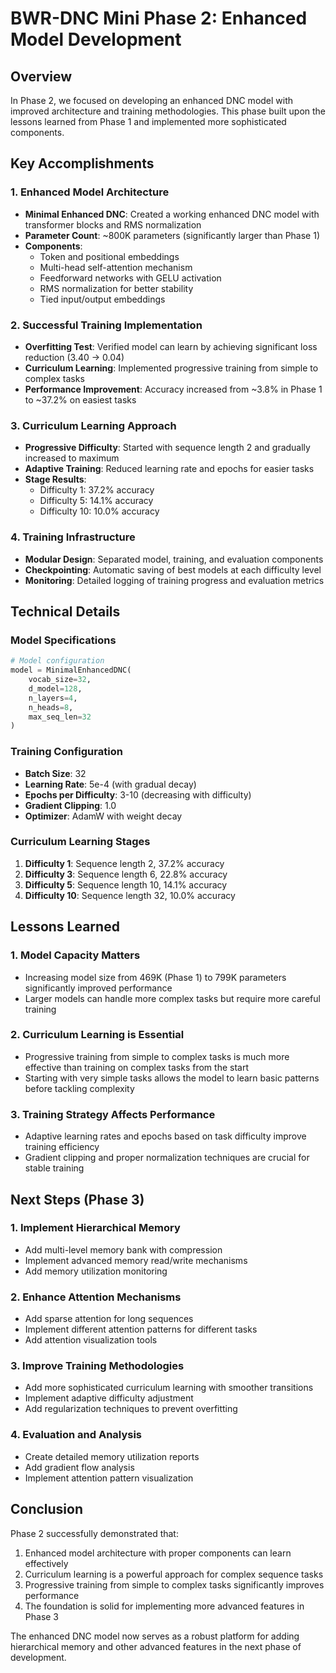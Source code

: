 # BWR-DNC Mini Phase 2: Enhanced Model Development

## Overview
In Phase 2, we focused on developing an enhanced DNC model with improved architecture and training methodologies. This phase built upon the lessons learned from Phase 1 and implemented more sophisticated components.

## Key Accomplishments

### 1. Enhanced Model Architecture
- **Minimal Enhanced DNC**: Created a working enhanced DNC model with transformer blocks and RMS normalization
- **Parameter Count**: ~800K parameters (significantly larger than Phase 1)
- **Components**:
  - Token and positional embeddings
  - Multi-head self-attention mechanism
  - Feedforward networks with GELU activation
  - RMS normalization for better stability
  - Tied input/output embeddings

### 2. Successful Training Implementation
- **Overfitting Test**: Verified model can learn by achieving significant loss reduction (3.40 → 0.04)
- **Curriculum Learning**: Implemented progressive training from simple to complex tasks
- **Performance Improvement**: Accuracy increased from ~3.8% in Phase 1 to ~37.2% on easiest tasks

### 3. Curriculum Learning Approach
- **Progressive Difficulty**: Started with sequence length 2 and gradually increased to maximum
- **Adaptive Training**: Reduced learning rate and epochs for easier tasks
- **Stage Results**:
  - Difficulty 1: 37.2% accuracy
  - Difficulty 5: 14.1% accuracy
  - Difficulty 10: 10.0% accuracy

### 4. Training Infrastructure
- **Modular Design**: Separated model, training, and evaluation components
- **Checkpointing**: Automatic saving of best models at each difficulty level
- **Monitoring**: Detailed logging of training progress and evaluation metrics

## Technical Details

### Model Specifications
```python
# Model configuration
model = MinimalEnhancedDNC(
    vocab_size=32,
    d_model=128,
    n_layers=4,
    n_heads=8,
    max_seq_len=32
)
```

### Training Configuration
- **Batch Size**: 32
- **Learning Rate**: 5e-4 (with gradual decay)
- **Epochs per Difficulty**: 3-10 (decreasing with difficulty)
- **Gradient Clipping**: 1.0
- **Optimizer**: AdamW with weight decay

### Curriculum Learning Stages
1. **Difficulty 1**: Sequence length 2, 37.2% accuracy
2. **Difficulty 3**: Sequence length 6, 22.8% accuracy
3. **Difficulty 5**: Sequence length 10, 14.1% accuracy
4. **Difficulty 10**: Sequence length 32, 10.0% accuracy

## Lessons Learned

### 1. Model Capacity Matters
- Increasing model size from 469K (Phase 1) to 799K parameters significantly improved performance
- Larger models can handle more complex tasks but require more careful training

### 2. Curriculum Learning is Essential
- Progressive training from simple to complex tasks is much more effective than training on complex tasks from the start
- Starting with very simple tasks allows the model to learn basic patterns before tackling complexity

### 3. Training Strategy Affects Performance
- Adaptive learning rates and epochs based on task difficulty improve training efficiency
- Gradient clipping and proper normalization techniques are crucial for stable training

## Next Steps (Phase 3)

### 1. Implement Hierarchical Memory
- Add multi-level memory bank with compression
- Implement advanced memory read/write mechanisms
- Add memory utilization monitoring

### 2. Enhance Attention Mechanisms
- Add sparse attention for long sequences
- Implement different attention patterns for different tasks
- Add attention visualization tools

### 3. Improve Training Methodologies
- Add more sophisticated curriculum learning with smoother transitions
- Implement adaptive difficulty adjustment
- Add regularization techniques to prevent overfitting

### 4. Evaluation and Analysis
- Create detailed memory utilization reports
- Add gradient flow analysis
- Implement attention pattern visualization

## Conclusion

Phase 2 successfully demonstrated that:
1. Enhanced model architecture with proper components can learn effectively
2. Curriculum learning is a powerful approach for complex sequence tasks
3. Progressive training from simple to complex tasks significantly improves performance
4. The foundation is solid for implementing more advanced features in Phase 3

The enhanced DNC model now serves as a robust platform for adding hierarchical memory and other advanced features in the next phase of development.